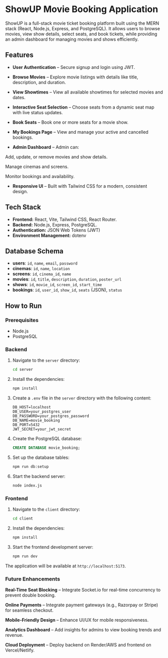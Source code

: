 # ShowUP Movie Booking Application

ShowUP is a full-stack movie ticket booking platform built using the MERN stack (React, Node.js, Express, and PostgreSQL).
It allows users to browse movies, view show details, select seats, and book tickets, while providing an admin dashboard for managing movies and shows efficiently.

## Features

- **User Authentication** – Secure signup and login using JWT.

- **Browse Movies** – Explore movie listings with details like title, description, and duration.

- **View Showtimes** – View all available showtimes for selected movies and dates.

- **Interactive Seat Selection** – Choose seats from a dynamic seat map with live status updates.

- **Book Seats** – Book one or more seats for a movie show.

- **My Bookings Page** – View and manage your active and cancelled bookings.

- **Admin Dashboard** – Admin can:

Add, update, or remove movies and show details.

Manage cinemas and screens.

Monitor bookings and availability.

- **Responsive UI** – Built with Tailwind CSS for a modern, consistent design.

## Tech Stack

- **Frontend:** React, Vite, Tailwind CSS, React Router.
- **Backend:** Node.js, Express, PostgreSQL.
- **Authentication:** JSON Web Tokens (JWT)
- **Environment Management:** dotenv

## Database Schema

- **users**: `id`, `name`, `email`, `password`
- **cinemas**: `id`, `name`, `location`
- **screens**: `id`, `cinema_id`, `name`
- **movies**: `id`, `title`, `description`, `duration`, `poster_url`
- **shows**: `id`, `movie_id`, `screen_id`, `start_time`
- **bookings**: `id`, `user_id`, `show_id`, `seats` (JSON), `status`

## How to Run

### Prerequisites

- Node.js
- PostgreSQL

### Backend

1.  Navigate to the `server` directory:
    ```bash
    cd server
    ```
2.  Install the dependencies:
    ```bash
    npm install
    ```
3.  Create a `.env` file in the `server` directory with the following content:
    ```
    DB_HOST=localhost
    DB_USER=your_postgres_user
    DB_PASSWORD=your_postgres_password
    DB_NAME=movie_booking
    DB_PORT=5432
    JWT_SECRET=your_jwt_secret
    ```
4.  Create the PostgreSQL database:
    ```sql
    CREATE DATABASE movie_booking;
    ```
5.  Set up the database tables:
    ```bash
    npm run db:setup
    ```
7.  Start the backend server:
    ```bash
    node index.js
    ```

### Frontend

1.  Navigate to the `client` directory:
    ```bash
    cd client
    ```
2.  Install the dependencies:
    ```bash
    npm install
    ```
3.  Start the frontend development server:
    ```bash
    npm run dev
    ```

The application will be available at `http://localhost:5173`.

### Future Enhancements

**Real-Time Seat Blocking** – Integrate Socket.io for real-time concurrency to prevent double booking.

**Online Payments** – Integrate payment gateways (e.g., Razorpay or Stripe) for seamless checkout.

**Mobile-Friendly Design** – Enhance UI/UX for mobile responsiveness.

**Analytics Dashboard** – Add insights for admins to view booking trends and revenue.

**Cloud Deployment** – Deploy backend on Render/AWS and frontend on Vercel/Netlify.
